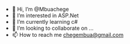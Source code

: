 - 👋 Hi, I’m @Mbuachege
- 👀 I’m interested in ASP.Net
- 🌱 I’m currently learning c#
- 💞️ I’m looking to collaborate on ...
- 📫 How to reach me chegembua@gmail.com

<!---
Mbuachege/Mbuachege is a ✨ special ✨ repository because its `README.md` (this file) appears on your GitHub profile.
You can click the Preview link to take a look at your changes.
--->
